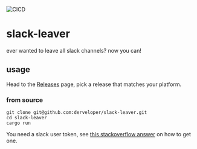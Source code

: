 ![CICD](https://github.com/derveloper/slack-leaver/actions/workflows/build.yml/badge.svg)

# slack-leaver

ever wanted to leave all slack channels? now you can!

## usage

Head to the [Releases](https://github.com/derveloper/slack-leaver/releases) page, pick a release that matches your platform.

### from source

```shell
git clone git@github.com:derveloper/slack-leaver.git
cd slack-leaver
cargo run
```

You need a slack user token, see [this stackoverflow answer](https://stackoverflow.com/a/67795540) on how to get one.
